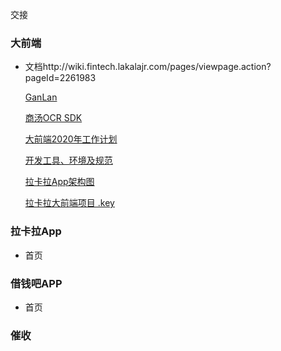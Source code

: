 交接

### 大前端

* 文档http://wiki.fintech.lakalajr.com/pages/viewpage.action?pageId=2261983

  [
  GanLan](http://wiki.fintech.lakalajr.com/display/projects/GanLan?src=contextnavpagetreemode)

  [商汤OCR SDK](http://wiki.fintech.lakalajr.com/pages/viewpage.action?pageId=2262131&src=contextnavpagetreemode)

  [大前端2020年工作计划](http://wiki.fintech.lakalajr.com/pages/viewpage.action?pageId=3706021&src=contextnavpagetreemode)

  [开发工具、环境及规范](http://wiki.fintech.lakalajr.com/pages/viewpage.action?pageId=3716087&src=contextnavpagetreemode)

  [拉卡拉App架构图](http://wiki.fintech.lakalajr.com/pages/viewpage.action?pageId=3708155&src=contextnavpagetreemode)

  [拉卡拉大前端项目 .key](http://wiki.fintech.lakalajr.com/pages/viewpage.action?pageId=22779909&src=contextnavpagetreemode)

### 拉卡拉App

* 首页

### 借钱吧APP

* 首页

### 催收

